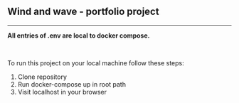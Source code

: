 ## Wind and wave - portfolio project
---

<strong>All entries of .env are local to docker compose.</strong>

<br>


To run this project on your local machine follow these steps:

1. Clone repository
2. Run docker-compose up in root path
3. Visit localhost in your browser